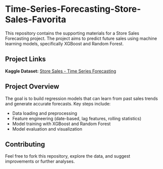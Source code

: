 # Time-Series-Forecasting-Store-Sales-Favorita

This repository contains the supporting materials for a Store Sales Forecasting project. The project aims to predict future sales using machine learning models, specifically XGBoost and Random Forest.

## Project Links
**Kaggle Dataset:**
[Store Sales - Time Series Forecasting](https://www.kaggle.com/competitions/store-sales-time-series-forecasting/data)

## Project Overview

The goal is to build regression models that can learn from past sales trends and generate accurate forecasts. Key steps include:

- Data loading and preprocessing
- Feature engineering (date-based, lag features, rolling statistics)
- Model training with XGBoost and Random Forest
- Model evaluation and visualization

## Contributing
Feel free to fork this repository, explore the data, and suggest improvements or further analyses.
